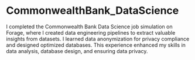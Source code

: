 # CommonwealthBank_DataScience
I completed the Commonwealth Bank Data Science job simulation on Forage, where I created data engineering pipelines to extract valuable insights from datasets. I learned data anonymization for privacy compliance and designed optimized databases. This experience enhanced my skills in data analysis, database design, and ensuring data privacy.
